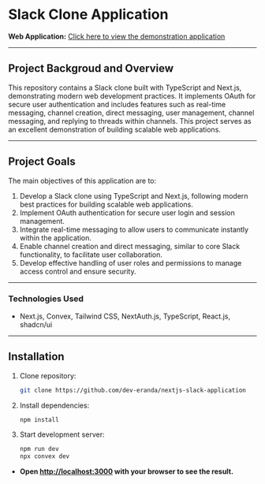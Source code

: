# Slack Clone Application

**Web Application:** [Click here to view the demonstration application](https://nextjs-slack-application.vercel.app/)  
<hr />

## Project Backgroud and Overview
This repository contains a Slack clone built with TypeScript and Next.js, demonstrating modern web development practices. It implements OAuth for secure user authentication and includes features such as real-time messaging, channel creation, direct messaging, user management, channel messaging, and replying to threads within channels. This project serves as an excellent demonstration of building scalable web applications.
<hr />

## Project Goals
The main objectives of this application are to:

1. Develop a Slack clone using TypeScript and Next.js, following modern best practices for building scalable web applications.
2. Implement OAuth authentication for secure user login and session management.
3. Integrate real-time messaging to allow users to communicate instantly within the application.
4. Enable channel creation and direct messaging, similar to core Slack functionality, to facilitate user collaboration.
5. Develop effective handling of user roles and permissions to manage access control and ensure security.
<hr />

### Technologies Used
- Next.js, Convex, Tailwind CSS, NextAuth.js, TypeScript, React.js, shadcn/ui
<hr />

## Installation
1. Clone repository:
   ```sh
   git clone https://github.com/dev-eranda/nextjs-slack-application

2. Install dependencies:
   ```sh
   npm install

3. Start development server:
   ```sh
   npm run dev
   npx convex dev

  - **Open [http://localhost:3000](http://localhost:3000) with your browser to see the result.**
